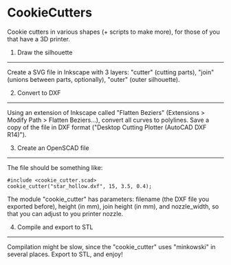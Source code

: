 CookieCutters
=============

Cookie cutters in various shapes (+ scripts to make more), for those of you that have a 3D printer.

1. Draw the silhouette
----------------------

Create a SVG file in Inkscape with 3 layers: "cutter" (cutting parts), "join" (unions between parts, optionally), "outer" (outer silhouette).

2. Convert to DXF
-----------------

Using an extension of Inkscape called "Flatten Beziers" (Extensions > Modify Path > Flatten Beziers...), convert all curves to polylines. Save a copy of the file in DXF format ("Desktop Cutting Plotter (AutoCAD DXF R14)").

3. Create an OpenSCAD file
--------------------------

The file should be something like:

    #include <cookie_cutter.scad>
    cookie_cutter("star_hollow.dxf", 15, 3.5, 0.4);

The module "cookie_cutter" has parameters: filename (the DXF file you exported before), height (in mm), join height (in mm), and nozzle_width, so that you can adjust to you printer nozzle.

4. Compile and export to STL
----------------------------

Compilation might be slow, since the "cookie_cutter" uses "minkowski" in several places. Export to STL, and enjoy!


